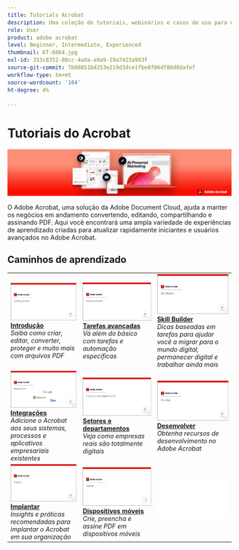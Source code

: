 ```yaml
---
title: Tutorials Acrobat
description: Uma coleção de tutoriais, webinários e casos de uso para o Adobe Acrobat
role: User
product: adobe acrobat
level: Beginner, Intermediate, Experienced
thumbnail: KT-6864.jpg
exl-id: 353c8352-88cc-4ada-a9a9-19a7423a993f
source-git-commit: 7b00851bd253e219d3dce1fbe0f06df80d8dafef
workflow-type: tm+mt
source-wordcount: '164'
ht-degree: 4%

---
```


# Tutoriais do Acrobat

![Acrobat Hero Image](assets/Hero_Acrobat.jpg)

O Adobe Acrobat, uma solução da Adobe Document Cloud, ajuda a manter os negócios em andamento convertendo, editando, compartilhando e assinando PDF. Aqui você encontrará uma ampla variedade de experiências de aprendizado criadas para atualizar rapidamente iniciantes e usuários avançados no Adobe Acrobat.

## Caminhos de aprendizado

<table style="table-layout:fixed">
<tr>
  <td>
    <a href="getting-started/getting-started-overview.md">
      <img alt="Introdução" src="assets/acrobat_title_getting_started.png" />
    </a>
    <div>
    <a href="getting-started/getting-started-overview.md"><strong>Introdução</strong></a>
    </div>
    <em>Saiba como criar, editar, converter, proteger e muito mais com arquivos PDF</em>
    <br>
  </td>
  <td>
    <a href="advanced-tasks/advanced-tasks-overview.md">
      <img alt="Tarefas avançadas" src="assets/acrobat_title_advanced_tasks.png" />
    </a>
    <div>
    <a href="advanced-tasks/advanced-tasks-overview.md"><strong>Tarefas avançadas</strong></a>
    </div>
    <em>Vá além do básico com tarefas e automação específicas</em>
    <br>
  </td>
  <td>
    <a href="skill-builder/skill-builder-overview.md">
      <img alt="Skill Builder" src="assets/acrobat_title_skill_builder.png" />
    </a>
    <div>
    <a href="skill-builder/skill-builder-overview.md"><strong>Skill Builder</strong></a>
    </div>
    <em>Dicas baseadas em tarefas para ajudar você a migrar para o mundo digital, permanecer digital e trabalhar ainda mais</em>
    <br>
  </td>
</tr>
<tr>
  <td>
    <a href="integrate/integrate-overview.md">
      <img alt="Integrações" src="assets/acrobat_title_integrate.png" />
    </a>
    <div>
    <a href="integrate/integrate-overview.md"><strong>Integrações</strong></a>
    </div>
    <em>Adicione o Acrobat aos seus sistemas, processos e aplicativos empresariais existentes</em>
    <br>
  </td>
  <td>
    <a href="industry/industry-overview.md">
      <img alt="Setores e departamentos" src="assets/acrobat_title_industry.png" />
    </a>
    <div>
    <a href="industry/industry-overview.md"><strong>Setores e departamentos</strong></a>
    </div>
    <em>Veja como empresas reais são totalmente digitais</em>
    <br>
  </td>  
  <td>
    <a href="develop/develop-overview.md">
      <img alt="Desenvolver" src="assets/acrobat_title_develop.png" />
    </a>
    <div>
    <a href="develop/develop-overview.md"><strong>Desenvolver</strong></a>
    </div>
    <em>Obtenha recursos de desenvolvimento no Adobe Acrobat</em>
    <br>
  </td>
</tr>
<tr>
  <td>
    <a href="deploy/deploy-overview.md">
      <img alt="Implantar" src="assets/acrobat_title_deploy.png" />
    </a>
    <div>
    <a href="deploy/deploy-overview.md"><strong>Implantar</strong></a>
    </div>
    <em>Insights e práticas recomendadas para implantar o Acrobat em sua organização</em>
    <br>
  </td>
  <td>
    <a href="mobile/mobile-overview.md">
      <img alt="Dispositivos móveis" src="assets/acrobat_title_mobile.png" />
    </a>
    <div>
    <a href="mobile/mobile-overview.md"><strong>Dispositivos móveis</strong></a>
    </div>
    <em>Crie, preencha e assine PDF em dispositivos móveis</em>
    <br>
  </td>  
  <td>
   <img alt="Espaçador" src="assets/Whitespacer.png" />
    <div>
    <br>
  </td>
</tr>
</table>
